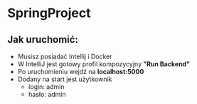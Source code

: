 # SpringProject

## Jak uruchomić:
- Musisz posiadać Intellij i Docker
- W IntelliJ jest gotowy profil kompozycyjny **"Run Backend"**
- Po uruchomieniu wejdź na **localhost:5000**
- Dodany na start jest użytkownik
  - login: admin
  - hasło: admin 
